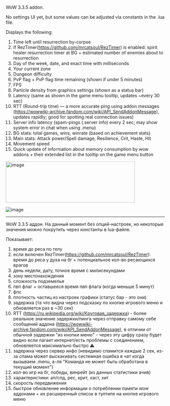 WoW 3.3.5 addon.

No settings UI yet, but some values can be adjusted via constants in the .lua file.

Displays the following:

1) Time left until resurrection by-corpse
2) If RezTimer(https://github.com/mrcatsoul/RezTimer) is enabled: spirit healer resurrection timer at BG + estimated number of enemies about to resurrection
3) Day of the week, date, and exact time with milliseconds
4) Your current zone
5) Dungeon difficulty
6) PvP flag + PvP flag time remaining (shown if under 5 minutes)
7) FPS
8) Particle density from graphics settings (shown as a status bar)
9) Latency (same as shown in the game menu tooltip, updates ~every 30 sec)
10) RTT (Round-trip time) — a more accurate ping using addon messages (https://wowwiki-archive.fandom.com/wiki/API_SendAddonMessage), updates rapidly; good for spotting real connection issues)
11) Server info latency (spam-pings (.server info) every 2 sec; may show system error in chat when using .menu)
12) BG stats: total games, wins, winrate (based on achievement stats)
13) Main stats: Attack power/Spell damage, Resilience, Crit, Haste, Hit
14) Movement speed
15) Quick update of information about memory consumption by wow addons + their extended list in the tooltip on the game menu button

<img width="409" height="130" alt="image" src="https://github.com/user-attachments/assets/d6e879b5-5e11-480d-9349-12993e936b33" />


![image](https://github.com/user-attachments/assets/566b9901-b0ba-45fa-ab93-59d31c470bd2)

--------------------------------

WoW 3.3.5 аддон. На данный момент без опций-настроек, но некоторые значения можно покрутить через константы в lua-файле.

Показывает:

1) время до реса по телу
2) если включен RezTimer(https://github.com/mrcatsoul/RezTimer): время до реса у духа на бг + потенциальное кол-во ресающихся врагов
3) день недели, дату, точное время с милисекундами
4) зону местонахождения
5) сложность подземелья
6) пвп флаг + оставшееся время пвп флага (когда меньше 5 минут)
7) фпс
8) плотность частиц из настроек графики (статус бар - это они)
9) задержка (та что видна через подсказку по кнопке игрового меню и обновляется раз в ~30 сек)
10) RTT (https://ru.wikipedia.org/wiki/Круговая_задержка) - более реальное значение задержки/пинга через отправку самому себе сообщений аддона (https://wowwiki-archive.fandom.com/wiki/API_SendAddonMessage), в отличии от обычной задержки "из кнопки меню" - через эту цифру сразу будет видно если лагает интернет/есть проблемы с соединением, обновляется максимально быстро ⚠️ 
11) задержка через сервер инфо (невидимо спамится каждые 2 сек, из-за спама может выскакивать системная ошибка в чат когда вызываем .menu, а-ля "Команда не может быть обработана в текущий момент")
12) кол-во игр на бг, победы, винрейт (из данных статистики ачив)
13) характеристики: ап/спд, рес, крит, хаст, хит
14) скорость передвижения
15) быстрое обновление информации о потреблении памяти wow аддонами + их расширенный список в тултипе на кнопке игрового меню
